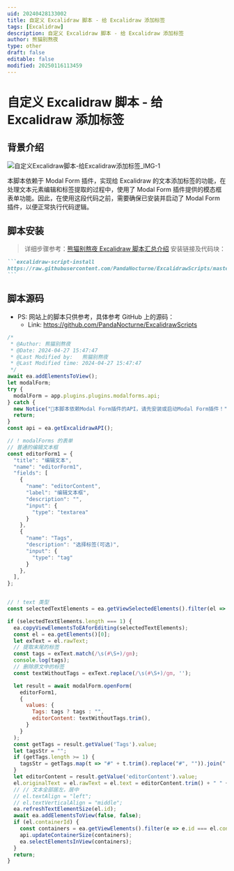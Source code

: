 ```yaml
---
uid: 20240428133002
title: 自定义 Excalidraw 脚本 - 给 Excalidraw 添加标签
tags: [Excalidraw]
description: 自定义 Excalidraw 脚本 - 给 Excalidraw 添加标签
author: 熊猫别熬夜
type: other
draft: false
editable: false
modified: 20250116113459
---
```


# 自定义 Excalidraw 脚本 - 给 Excalidraw 添加标签

## 背景介绍

![自定义Excalidraw脚本-给Excalidraw添加标签_IMG-1](https://cdn.pkmer.cn/images/202404281330829.gif!pkmer)

本脚本依赖于 Modal Form 插件，实现给 Excalidraw 的文本添加标签的功能，在处理文本元素编辑和标签提取的过程中，使用了 Modal Form 插件提供的模态框表单功能。因此，在使用这段代码之前，需要确保已安装并启动了 Modal Form 插件，以便正常执行代码逻辑。

## 脚本安装

> 详细步骤参考：[熊猫别熬夜 Excalidraw 脚本汇总介绍]( https://pkmer.cn/show/20240323225915 )
安装链接及代码块：

````md
```excalidraw-script-install
https://raw.githubusercontent.com/PandaNocturne/ExcalidrawScripts/master/PandaScripts/AddTagsByModalForm.md
```
````

## 脚本源码

- PS: 网站上的脚本只供参考，具体参考 GitHub 上的源码：
	- Link: <https://github.com/PandaNocturne/ExcalidrawScripts>

```js
/*
 * @Author: 熊猫别熬夜 
 * @Date: 2024-04-27 15:47:47 
 * @Last Modified by:   熊猫别熬夜 
 * @Last Modified time: 2024-04-27 15:47:47 
 */
await ea.addElementsToView();
let modalForm;
try {
  modalForm = app.plugins.plugins.modalforms.api;
} catch {
  new Notice("🔴本脚本依赖Modal Form插件的API，请先安装或启动Modal Form插件！");
  return;
}
const api = ea.getExcalidrawAPI();

// ! modalForms 的表单
// 普通的编辑文本框
const editorForm1 = {
  "title": "编辑文本",
  "name": "editorForm1",
  "fields": [
    {
      "name": "editorContent",
      "label": "编辑文本框",
      "description": "",
      "input": {
        "type": "textarea"
      }
    },
    {
      "name": "Tags",
      "description": "选择标签(可选)",
      "input": {
        "type": "tag"
      }
    },
  ],
};


// ! text 类型
const selectedTextElements = ea.getViewSelectedElements().filter(el => el.type === "text");

if (selectedTextElements.length === 1) {
  ea.copyViewElementsToEAforEditing(selectedTextElements);
  const el = ea.getElements()[0];
  let exText = el.rawText;
  // 提取末尾的标签
  const tags = exText.match(/\s(#\S+)/gm);
  console.log(tags);
  // 删除原文中的标签
  const textWithoutTags = exText.replace(/\s(#\S+)/gm, '');

  let result = await modalForm.openForm(
    editorForm1,
    {
      values: {
        Tags: tags ? tags : "",
        editorContent: textWithoutTags.trim(),
      }
    }
  );
  const getTags = result.getValue('Tags').value;
  let tagsStr = "";
  if (getTags.length >= 1) {
    tagsStr = getTags.map(t => "#" + t.trim().replace("#", "")).join(" ");
  }
  let editorContent = result.getValue('editorContent').value;
  el.originalText = el.rawText = el.text = editorContent.trim() + " " + tagsStr;
  // // 文本全部居左，居中
  // el.textAlign = "left";
  // el.textVerticalAlign = "middle";
  ea.refreshTextElementSize(el.id);
  await ea.addElementsToView(false, false);
  if (el.containerId) {
    const containers = ea.getViewElements().filter(e => e.id === el.containerId);
    api.updateContainerSize(containers);
    ea.selectElementsInView(containers);
  }
  return;
}
```
